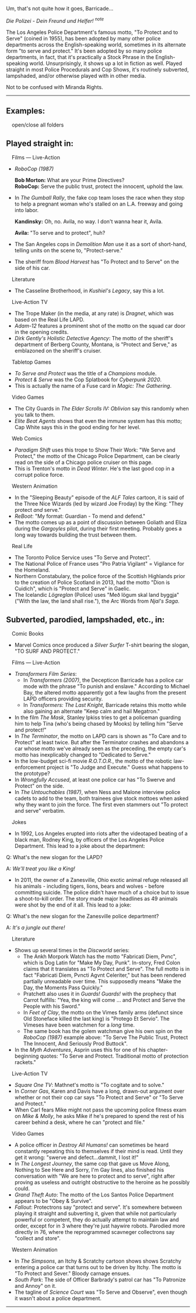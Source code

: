 Um, that's not quite how it goes, Barricade...

_Die Polizei - Dein Freund und Helfer! <sup>note&nbsp;</sup>_ 

The Los Angeles Police Department's famous motto, "To Protect and to Serve" (coined in 1955), has been adopted by many other police departments across the English-speaking world, sometimes in its alternate form "to serve and protect." It's been adopted by so many police departments, in fact, that it's practically a Stock Phrase in the English-speaking world. Unsurprisingly, it shows up a lot in fiction as well. Played straight in most Police Procedurals and Cop Shows, it's routinely subverted, lampshaded, and/or otherwise played with in other media.

Not to be confused with Miranda Rights.

___

## Examples:

    open/close all folders 

## Played straight in:

    Films — Live-Action 

-   _RoboCop (1987)_
    
    **Bob Morton:** What are your Prime Directives?  
    **RoboCop:** Serve the public trust, protect the innocent, uphold the law.
    
-   In _The Gumball Rally_, the fake cop team loses the race when they stop to help a pregnant woman who's stalled on an L.A. freeway and going into labor.
    
    **Kandinsky:** Oh, no. Avila, no way. I don't wanna hear it, Avila.
    
    **Avila:** "To serve and to protect", huh?
    
-   The San Angeles cops in _Demolition Man_ use it as a sort of short-hand, telling units on the scene to, "Protect-serve."
-   The sheriff from _Blood Harvest_ has "To Protect and to Serve" on the side of his car.

    Literature 

-   The Casseline Brotherhood, in _Kushiel's Legacy_, say this a lot.

    Live-Action TV 

-   The Trope Maker (in the media, at any rate) is _Dragnet_, which was based on the Real Life LAPD.
-   _Adam-12_ features a prominent shot of the motto on the squad car door in the opening credits.
-   _Dirk Gently's Holistic Detective Agency_: The motto of the sheriff's department of Berberg County, Montana, is "Protect and Serve," as emblazoned on the sheriff's cruiser.

    Tabletop Games 

-   _To Serve and Protect_ was the title of a _Champions_ module.
-   _Protect & Serve_ was the Cop Splatbook for _Cyberpunk 2020_.
-   This is actually the name of a Fuse card in _Magic: The Gathering_.

    Video Games 

-   The City Guards in _The Elder Scrolls IV: Oblivion_ say this randomly when you talk to them.
-   _Elite Beat Agents_ shows that even the immune system has this motto; Cap White says this in the good ending for her level.

    Web Comics 

-   _Paradigm Shift_ uses this trope to Show Their Work: "We Serve and Protect," the motto of the Chicago Police Department, can be clearly read on the side of a Chicago police cruiser on this page.
-   This is Trenton's motto in _Dead Winter_. He's the last good cop in a corrupt police force.

    Western Animation 

-   In the "Sleeping Beauty" episode of the _ALF Tales_ cartoon, it is said of the Three Nice Wizards (led by wizard Joe Froday) by the King: "They protect _and_ serve."
-   _ReBoot_: "My format: Guardian - To mend and defend."
-   The motto comes up as a point of discussion between Goliath and Eliza during the _Gargoyles_ pilot, during their first meeting. Probably goes a long way towards building the trust between them.

    Real Life 

-   The Toronto Police Service uses "To Serve and Protect".
-   The National Police of France uses "Pro Patria Vigilant" = Vigilance for the Homeland.
-   Northern Constabulary, the police force of the Scottish Highlands prior to the creation of Police Scotland in 2013, had the motto "Dion is Cuidich", which is "Protect and Serve" in Gaelic.
-   The Icelandic _Lögreglan_ (Police) uses "Með lögum skal land byggja" ("With the law, the land shall rise."), the Arc Words from _Njal's Saga_.

## Subverted, parodied, lampshaded, etc., in:

    Comic Books 

-   Marvel Comics once produced a _Silver Surfer_ T-shirt bearing the slogan, "TO SURF AND PROTECT."

    Films — Live-Action 

-   _Transformers Film Series_:
    -   In _Transformers (2007)_, the Decepticon Barricade has a police car mode with the phrase "To punish and enslave." According to Michael Bay, the altered motto apparently got a few laughs from the present LAPD officers providing security.
    -   In _Transformers: The Last Knight_, Barricade retains this motto while also gaining an alternate "Keep calm and hail Megatron."
-   In the film _The Mask_, Stanley Ipkiss tries to get a policeman guarding him to help Tina (who's being chased by Mooks) by telling him "Serve and protect!"
-   In _The Terminator_, the motto on LAPD cars is shown as "To Care and to Protect" at least twice. But after the Terminator crashes and abandons a car whose motto we've already seen as the preceding, the empty car's motto has inexplicably changed to "Dedicated to Serve."
-   In the low-budget sci-fi movie _R.O.T.O.R._, the motto of the robotic law-enforcement project is "To Judge and Execute." Guess what happens to the prototype?
-   In _Wrongfully Accused_, at least one police car has "To Swerve and Protect" on the side.
-   In _The Untouchables (1987)_, when Ness and Malone interview police cadets to add to the team, both trainees give stock mottoes when asked why they want to join the force. The first even stammers out "To protect and serve" verbatim.

    Jokes 

-   In 1992, Los Angeles erupted into riots after the videotaped beating of a black man, Rodney King, by officers of the Los Angeles Police Department. This lead to a joke about the department:

Q: What's the new slogan for the LAPD?

A: _We'll treat you like a King!_

-   In 2011, the owner of a Zanesville, Ohio exotic animal refuge released all his animals - including tigers, lions, bears and wolves - before committing suicide. The police didn't have much of a choice but to issue a shoot-to-kill order. The story made major headlines as 49 animals were shot by the end of it all. This lead to a joke:

Q: What's the new slogan for the Zanesville police department?

A: _It's a jungle out there!_

    Literature 

-   Shows up several times in the _Discworld_ series:
    -   The Ankh Morpork Watch has the motto "Fabricati Diem, Pvnc", which is Dog Latin for "Make My Day, Punk". In-story, Fred Colon claims that it translates as "To Protect and Serve". The full motto is in fact "Fabricati Diem, Pvncti Agvnt Celeriter," but has been rendered partially unreadable over time. This supposedly means "Make the Day, the Moments Pass Quickly."
    -   Pratchett also uses it in _Guards! Guards!_ with the prophecy that Carrot fulfills: "Yea, the king will come ... and Protect and Serve the People with his Sword."
    -   In _Feet of Clay_, the motto on the Vimes family arms (defunct since Old Stoneface killed the last king) is "Protego Et Servio". The Vimeses have been watchmen for a _long_ time.
    -   The same book has the golem watchman give his own spin on the _RoboCop (1987)_ example above: "To Serve The Public Trust, Protect The Innocent, And Seriously Prod Buttock".
-   In the _Myth Adventures_, Asprin uses this for one of his chapter-beginning quotes: "To Serve and Protect. Traditional motto of protection rackets."

    Live-Action TV 

-   _Square One TV_: Mathnet's motto is "To cogitate and to solve."
-   In _Corner Gas_, Karen and Davis have a long, drawn-out argument over whether or not their cop car says "To Protect and Serve" or "To Serve and Protect."
-   When Carl fears Mike might not pass the upcoming police fitness exam on _Mike & Molly_, he asks Mike if he's prepared to spend the rest of his career behind a desk, where he can "protect and file."

    Video Games 

-   A police officer in _Destroy All Humans!_ can sometimes be heard constantly repeating this to themselves if their mind is read. Until they get it wrong: "swerve and defect...dammit, I lost it!"
-   In _The Longest Journey_, the same cop that gave us Move Along, Nothing to See Here and Sorry, I'm Gay lines, also finished his conversation with "We are here to protect and to serve", right after proving as useless and outright obstructive to the heroine as he possibly could.
-   _Grand Theft Auto_: The motto of the Los Santos Police Department appears to be "Obey & Survive".
-   _Fallout_: Protectrons say "protect and serve". It's somewhere between playing it straight and subverting it, given that while not particularly powerful or competent, they do actually attempt to maintain law and order, except for in 3 where they're just haywire robots. Parodied more directly in 76, where the reprogrammed scavneger collectrons say "collect and store".

    Western Animation 

-   In _The Simpsons_, an Itchy & Scratchy cartoon shows shows Scratchy entering a police car that turns out to be driven by Itchy. The motto is "To Protect and Sever." Bloody carnage ensues.
-   _South Park_: The side of Officer Barbrady's patrol car has "To Patronize and Annoy" on it.
-   The tagline of _Science Court_ was "To Serve and Observe", even though it wasn't about a police department.

___